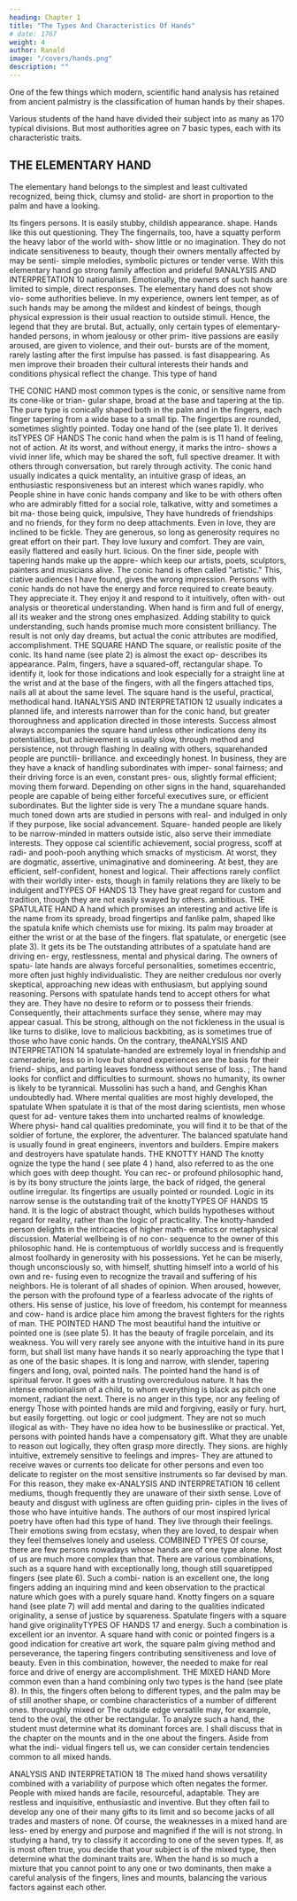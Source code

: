 ```yaml
---
heading: Chapter 1
title: "The Types And Characteristics Of Hands"
# date: 1767
weight: 4
author: Ranald
image: "/covers/hands.png"
description: ""
---
```




<!-- 'WHAT,
will these
hands ne'er be clean? Here's the smell of blood
the perfumes of Arabia will not sweeten this little hand."
More truly than she knew, was the sign of murder on Lady Mac-
beth's hand. In people's hands are all their buried hopes, their
still:
all
wants, their loves, their passions the best and worst they have
ever done or ever hope to do. If you can read the stories in their
hands, you will know your friends and enemies even better than
know themselves. -->


One of the few things which modern, scientific hand analysis has retained from ancient palmistry is the classification of human hands by their shapes. 

Various students of the hand have divided their subject into as many as 170 typical divisions. But most authorities agree on 7 basic types, each with its characteristic traits.

## THE ELEMENTARY HAND

The elementary hand belongs to the simplest and least cultivated recognized, being thick, clumsy and stolid- are short in proportion to the palm and have a looking. 

Its fingers
persons.
It
is
easily
stubby, childish appearance.
shape.
Hands
like this
out questioning.
They
The
fingernails,
too,
have a squatty
perform the heavy labor of the world with-
show little or no imagination. They do not
indicate sensitiveness to beauty, though their owners
mentally affected by
may
be senti-
simple melodies, symbolic pictures or tender
verse.
With
this
elementary hand go strong family affection and prideful
9ANALYSIS AND INTERPRETATION
10
nationalism. Emotionally, the owners of such hands are limited to
simple, direct responses. The elementary hand does not show vio-
some authorities believe. In my experience, owners
lent temper, as
of such
hands
may
be among the mildest and kindest of beings,
though physical expression
is
their usual reaction to outside stimuli.
Hence, the legend that they are brutal. But, actually, only certain
types of elementary-handed persons, in whom jealousy or other prim-
itive passions are easily aroused, are given to violence, and their out-
bursts are of the moment, rarely lasting after the first impulse has
passed.
is fast disappearing. As men improve their
broaden their cultural interests their hands
and
conditions
physical
reflect the change.
This type of hand

THE CONIC HAND
most common types is the conic, or sensitive
name from its cone-like or trian-
gular shape, broad at the base and tapering at the tip. The pure type
is conically shaped both in the palm and in the fingers, each finger
tapering from a wide base to a small tip. The fingertips are rounded,
sometimes slightly pointed.
Today one
hand
of the
(see plate 1). It derives itsTYPES OF HANDS
The conic hand
when the palm is
is
11
hand of feeling, not of action. At its worst,
and without energy, it marks the intro-
shows a vivid inner life, which may be shared
the
soft, full
spective dreamer. It
with others through conversation, but rarely through activity. The
conic hand usually indicates a quick mentality, an intuitive grasp of
ideas,
an enthusiastic responsiveness
but an interest which wanes
rapidly.
who
People
shine in
have conic hands
company and like to be with others often
who are admirably fitted for a social role,
talkative, witty and sometimes a bit ma-
those
being quick, impulsive,
They have hundreds of friendships and no friends, for they
form no deep attachments. Even in love, they are inclined to be
fickle. They are generous, so long as generosity requires no great
effort on their part. They love luxury and comfort. They are vain,
easily flattered and easily hurt.
licious.
On
the finer side, people with tapering hands
make up
the appre-
which keep our artists, poets, sculptors, painters
and musicians alive. The conic hand is often called "artistic." This,
ciative audiences
I have found, gives the wrong impression. Persons with conic hands
do not have the energy and force required to create beauty. They
appreciate it. They enjoy it and respond to it intuitively, often with-
out analysis or theoretical understanding.
When
hand
is firm and full of energy, all its weaker
and the strong ones emphasized. Adding
stability to quick understanding, such hands promise much more
consistent brilliancy. The result is not only day dreams, but actual
the conic
attributes are modified,
accomplishment.
THE SQUARE HAND
The
square, or realistic
posite of the conic. Its
hand
name
(see plate 2) is almost the exact op-
describes
its appearance. Palm, fingers,
have a squared-off, rectangular shape. To identify it,
look for those indications and look especially for a straight line at
the wrist and at the base of the fingers, with all the fingers attached
tips, nails
all
at about the
same
level.
The square hand
is
the useful, practical, methodical hand. ItANALYSIS AND INTERPRETATION
12
usually indicates a planned life, and interests narrower than for the
conic hand, but greater thoroughness and application directed in
those interests. Success almost always accompanies the square hand
unless other indications deny
its potentialities,
but achievement
is
usually slow, through method and persistence, not through flashing
In dealing with others, squarehanded people are punctili-
brilliance.
and exceedingly honest. In business, they are
they have a knack of handling subordinates with imper-
sonal fairness; and their driving force is an even, constant pres-
ous, slightly formal
efficient;
moving them forward. Depending on other signs in the hand,
squarehanded people are capable of being either forceful executives
sure,
or efficient subordinates.
But the
lighter side is very
The
a mundane
square hands.
much toned down
arts are studied
in persons with real-
and indulged
in only if they
purpose, like social advancement. Square-
handed people are likely to be narrow-minded in matters outside
istic,
also serve
their
immediate
interests.
They oppose
cal scientific achievement,
social progress, scoff at radi-
and pooh-pooh anything which smacks
of mysticism. At worst, they are dogmatic, assertive, unimaginative
and domineering. At best, they are efficient, self-confident, honest
and logical. Their affections rarely conflict with their worldly inter-
ests, though in family relations they are likely to be indulgent andTYPES OF HANDS
13
They have great regard for custom and tradition, though
they are not easily swayed by others.
ambitious.
THE SPATULATE HAND
A
hand which promises an
interesting
and active
life
is
the
name from its
spready, broad fingertips and fanlike palm, shaped like the
spatula knife which chemists use for mixing. Its palm may
broader at either the wrist or at the base of the fingers. flat
spatulate, or energetic
(see plate
3).
It
gets
its
be
The outstanding attributes of a spatulate hand are driving en-
ergy, restlessness, mental and physical daring. The owners of spatu-
late hands are always forceful personalities, sometimes eccentric,
more often
just highly individualistic. They are neither credulous
nor overly skeptical, approaching new ideas with enthusiasm, but
applying sound reasoning.
Persons with spatulate hands tend to accept others for what
they are. They have no desire to reform or to possess their friends.
Consequently, their attachments
surface they
sense,
where
may
may
appear casual. This
be strong, although on the
not fickleness in the usual
is
like turns to dislike, love to malicious backbiting, as is
sometimes true of those who have conic hands.
On
the contrary, theANALYSIS AND INTERPRETATION
14
spatulate-handed are extremely loyal in friendship and cameraderie,
less so in love but shared experiences are the basis for their friend-
ships, and parting leaves fondness without sense of loss.
;
The
hand looks for conflict and difficulties to surmount.
shows no humanity, its owner is likely to be tyrannical.
Mussolini has such a hand, and Genghis Khan undoubtedly had.
Where mental qualities are most highly developed, the spatulate
When
spatulate
it
is that of the most daring scientists, men whose quest for ad-
venture takes them into uncharted realms of knowledge. Where physi-
hand
cal qualities predominate,
you
will find it to
be that of the soldier of
fortune, the explorer, the adventurer. The balanced spatulate hand
is usually found in great engineers, inventors and builders. Empire
makers and destroyers have spatulate hands.
THE KNOTTY HAND
The knotty
ognize the type
the
hand
( see plate 4 )
hand, also referred to as the
one which goes with deep thought. You can rec-
or profound
philosophic hand,
is
by
its
bony structure
the joints large, the back of
ridged, the general outline irregular. Its fingertips are usually
pointed or rounded.
Logic
in its
narrow sense
is
the outstanding trait of the knottyTYPES OF HANDS
15
hand. It is the logic of abstract thought, which builds hypotheses
without regard for reality, rather than the logic of practicality.
The knotty-handed person delights in the intricacies of higher math-
ematics or metaphysical discussion. Material wellbeing is of no con-
sequence to the owner of this philosophic hand. He is contemptuous
of worldly success and is frequently almost foolhardy in generosity
with his possessions. Yet he can be miserly, though unconsciously
so, with himself, shutting himself into a world of his own and re-
fusing even to recognize the travail
and
suffering of his neighbors.
He is tolerant of all shades of opinion.
When aroused, however, the person
with the profound type of
a fearless advocate of the rights of others. His sense of
justice, his love of freedom, his contempt for meanness and cow-
hand
is
ardice place
him among
the bravest fighters for the rights of
man.
THE POINTED HAND
The most
beautiful
hand
the intuitive or pointed one
is
(see
plate 5). It has the beauty of fragile porcelain, and its weakness.
You will very rarely see anyone with the intuitive hand in its pure
form, but
shall list
many have hands
it
so nearly approaching the type that I
as one of the basic shapes. It is long and narrow, with
slender, tapering fingers and long, oval, pointed nails.
The pointed hand the hand
is
of spiritual fervor. It goes with a
trusting overcredulous nature. It has the intense emotionalism of a
child, to whom everything is black as pitch one moment, radiant the
next.
There is no anger in this type, nor any feeling of energy
Those with pointed hands are mild and forgiving, easily
or fury.
hurt, but easily forgetting.
out logic or cool judgment.
They are not so much illogical as with-
They have no idea how to be businesslike
or practical.
Yet, persons with pointed hands have a compensatory gift. What
they are unable to reason out logically, they often grasp more directly.
They
sions.
are highly intuitive, extremely sensitive to feelings and impres-
They are attuned to receive waves or currents too delicate for
other persons and even too delicate to register on the most sensitive
instruments so far devised by man. For this reason, they make ex-ANALYSIS AND INTERPRETATION
16
cellent
mediums, though frequently they are unaware of
their sixth
sense.
Love of beauty and disgust with ugliness are often guiding prin-
ciples in the lives of those who have intuitive hands. The authors of
our most inspired lyrical poetry have often had this type of hand.
They live through their feelings. Their emotions swing from ecstasy,
when they are
loved, to despair
when they
feel
themselves lonely and
useless.
COMBINED TYPES
Of course, there are few persons nowadays whose hands are of one
type alone. Most of us are much more complex than that. There are
various combinations, such as a square hand with exceptionally
long, though still squaretipped fingers (see plate 6). Such a combi-
nation is an excellent one, the long fingers adding an inquiring mind
and keen observation
to
the practical nature which goes with a
purely square hand.
Knotty
fingers
on a square hand (see plate 7) will add mental
and daring to the qualities indicated
originality, a sense of justice
by
squareness. Spatulate fingers with a square
hand give
originalityTYPES OF HANDS
17
and energy. Such a combination is excellent ior an inventor. A square
hand with conic or pointed fingers is a good indication for creative
art work, the square palm giving method and perseverance, the
tapering fingers contributing sensitiveness and love of beauty. Even
in this combination, however, the
needed to make for
real
force
and drive of energy are
accomplishment.
THE MIXED HAND
More common even than a hand combining only two
types
is
the
hand (see plate 8). In this, the fingers
often belong to different types, and the palm may be of still another
shape, or combine characteristics of a number of different ones.
thoroughly mixed or
The
outside edge
versatile
may,
for example, tend to the oval, the other be
rectangular.
To analyze such a hand, the student must determine what its
dominant forces are. I shall discuss that in the chapter on the
mounts and in the one about the fingers. Aside from what the indi-
vidual fingers tell us, we can consider certain tendencies common to
all
mixed hands.

ANALYSIS AND INTERPRETATION
18
The mixed hand shows
versatility
combined with a
variability of
purpose which often negates the former. People with mixed hands
are facile, resourceful, adaptable. They are restless and inquisitive,
enthusiastic and inventive. But they often fail to develop any one of
their many gifts to its limit and so become jacks of all trades and
masters of none. Of course, the weaknesses in a mixed hand are less-
ened by energy and purpose and magnified if the will is not strong.
In studying a hand, try to classify it according to one of the
seven types. If, as is most often true, you decide that your subject
is of the mixed type, then determine what the dominant traits are.
When
the
hand
is
so
much a mixture
that
you cannot point
to
any
one or two dominants, then make a careful analysis of the fingers,
lines and mounts, balancing the various factors against each other.
